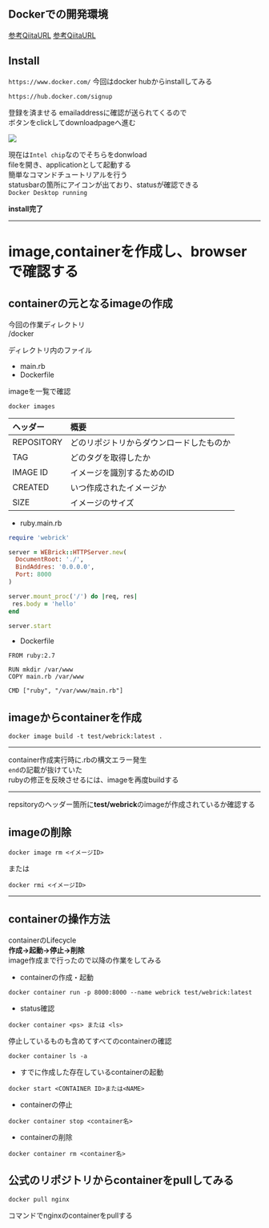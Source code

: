 
## Dockerでの開発環境

[参考QiitaURL](https://qiita.com/kurkuru/items/127fa99ef5b2f0288b81)
[参考QiitaURL](https://qiita.com/ama_keshi/items/b4c47a4aca5d48f2661c)
## Install

```https://www.docker.com/```
今回はdocker hubからinstallしてみる  
```
https://hub.docker.com/signup
```
登録を済ませる
emailaddressに確認が送られてくるので  
ボタンをclickしてdownloadpageへ進む  

![](2021-08-29-17-03-24.png)


現在は```Intel chip```なのでそちらをdonwload  
fileを開き、applicationとして起動する  
簡単なコマンドチュートリアルを行う  
statusbarの箇所にアイコンが出ており、statusが確認できる  
```Docker Desktop running```

**install完了**

---

# image,containerを作成し、browserで確認する
## containerの元となるimageの作成

今回の作業ディレクトリ  
/docker  

ディレクトリ内のファイル  
- main.rb
- Dockerfile 

imageを一覧で確認
```
docker images
```

|ヘッダー|概要| 
|:-|:-|
|REPOSITORY|どのリポジトリからダウンロードしたものか|
|TAG|どのタグを取得したか|
|IMAGE ID|イメージを識別するためのID|
|CREATED|いつ作成されたイメージか|
|SIZE|イメージのサイズ|

- ruby.main.rb
```ruby:main.rb
require 'webrick'

server = WEBrick::HTTPServer.new(
  DocumentRoot: './',
  BindAddres: '0.0.0.0',
  Port: 8000
)

server.mount_proc('/') do |req, res|
 res.body = 'hello'
end

server.start
```
- Dockerfile
```Dockerfile:Dockerfile
FROM ruby:2.7

RUN mkdir /var/www
COPY main.rb /var/www

CMD ["ruby", "/var/www/main.rb"]
```
## imageからcontainerを作成
```
docker image build -t test/webrick:latest .
```
---
container作成実行時に.rbの構文エラー発生  
```end```の記載が抜けていた  
rubyの修正を反映させるには、imageを再度buildする

--- 
repsitoryのヘッダー箇所に**test/webrick**のimageが作成されているか確認する

## imageの削除
```docker image rm <イメージID>```

または

```docker rmi <イメージID>```

---
## containerの操作方法
containerのLifecycle  
**作成→起動→停止→削除**  
image作成まで行ったので以降の作業をしてみる
- containerの作成・起動
```
docker container run -p 8000:8000 --name webrick test/webrick:latest
```

- status確認  
```
docker container <ps> または <ls>
```

停止しているものも含めてすべてのcontainerの確認
```
docker container ls -a
```

- すでに作成した存在しているcontainerの起動
```
docker start <CONTAINER ID>または<NAME>
```

- containerの停止
```
docker container stop <container名>
```

- containerの削除
```
docker container rm <container名>
```

## 公式のリポジトリからcontainerをpullしてみる

```
docker pull nginx
```
コマンドでnginxのcontainerをpullする